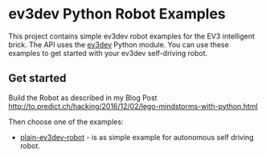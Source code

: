 # ev3dev Python Robot Examples
This project contains simple ev3dev robot examples for the EV3 intelligent brick. The API uses 
the [ev3dev](http://www.ev3dev.org/) Python module. You can use these examples to get started with 
your ev3dev self-driving robot.


## Get started
Build the Robot as described in my Blog Post http://to.predict.ch/hacking/2016/12/02/lego-mindstorms-with-python.html

Then choose one of the examples:

- [plain-ev3dev-robot](plain-ev3dev-robot) - is as simple example for autonomous self driving robot. 
